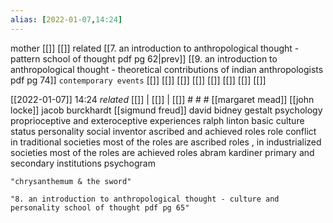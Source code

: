 ```yaml
---
alias: [2022-01-07,14:24]
---
```

 mother [[]] [[]]
 related [[7. an introduction to anthropological thought - pattern school of thought pdf pg 62|prev]] [[9. an introduction to anthropological thought - theoretical contributions of indian anthropologists pdf pg 74]]
 `contemporary events` [[]] [[]] [[]] [[]] [[]] [[]] [[]] [[]]

[[2022-01-07]] 14:24 _related_ [[]] | [[]] | [[]] # # #
[[margaret mead]]
[[john locke]]
jacob burckhardt
[[sigmund freud]]
david bidney
gestalt psychology
proprioceptive and exteroceptive experiences
ralph linton
basic culture
status personality
social inventor
ascribed and achieved roles
role conflict
in traditional societies most of the roles are ascribed roles , in industrialized societies most of the roles are achieved roles
abram kardiner
primary and secondary institutions
psychogram

```query
"chrysanthemum & the sword"
```
```query
"8. an introduction to anthropological thought - culture and personality school of thought pdf pg 65"
```
